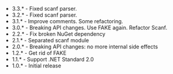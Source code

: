 * 3.3.* - Fixed scanf parser.
* 3.2.* - Fixed scanf parser.
* 3.1.* - Improve comments. Some refactoring.
* 3.0.* - Breaking API changes. Use FAKE again. Refactor Scanf.
* 2.2.* - Fix broken NuGet dependency 
* 2.1.* - Separated scanf module
* 2.0.* - Breaking API changes: no more internal side effects
* 1.2.* - Get rid of FAKE
* 1.1.* - Support .NET Standard 2.0
* 1.0.* - Initial release

